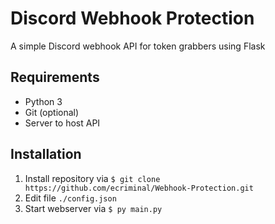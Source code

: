 # Discord Webhook Protection

 A simple Discord webhook API for token grabbers using Flask

## Requirements

* Python 3
* Git (optional)
* Server to host API

## Installation

1. Install repository via `$ git clone https://github.com/ecriminal/Webhook-Protection.git`
2. Edit file `./config.json`
3. Start webserver via `$ py main.py`
